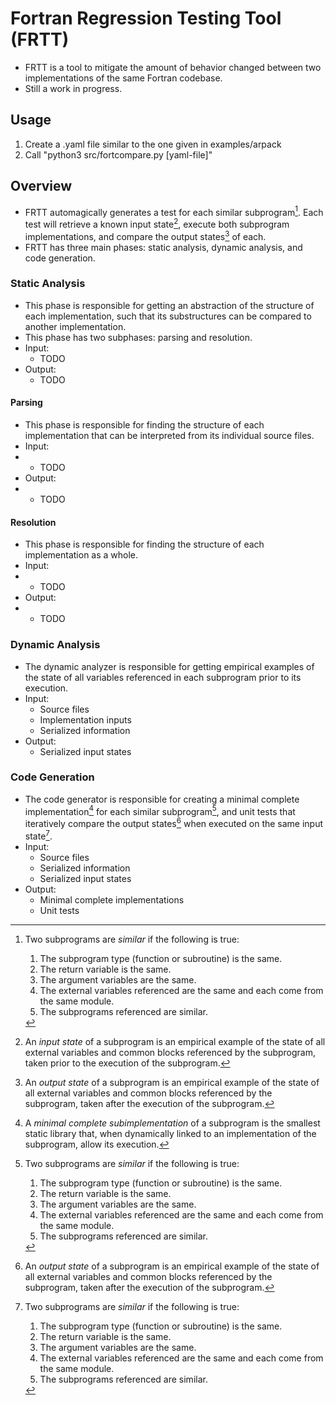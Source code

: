 # Fortran Regression Testing Tool (FRTT)
* FRTT is a tool to mitigate the amount of behavior changed between two implementations of the same Fortran codebase.
* Still a work in progress.

## Usage
1. Create a .yaml file similar to the one given in examples/arpack
2. Call "python3 src/fortcompare.py [yaml-file]"

## Overview
* FRTT automagically generates a test for each similar subprogram[^1]. Each test will retrieve a known input state[^2], execute both subprogram implementations, and compare the output states[^3] of each.
* FRTT has three main phases: static analysis, dynamic analysis, and code generation.

### Static Analysis
* This phase is responsible for getting an abstraction of the structure of each implementation, such that its substructures can be compared to another implementation.
* This phase has two subphases: parsing and resolution.
* Input: 
  - TODO
* Output: 
  - TODO

#### Parsing
* This phase is responsible for finding the structure of each implementation that can be interpreted from its individual source files.
* Input:
* - TODO
* Output:
* - TODO

#### Resolution
* This phase is responsible for finding the structure of each implementation as a whole.
* Input:
* - TODO
* Output:
* - TODO

### Dynamic Analysis
* The dynamic analyzer is responsible for getting empirical examples of the state of all variables referenced in each subprogram prior to its execution.
* Input:
  - Source files
  - Implementation inputs
  - Serialized information
* Output:
  - Serialized input states

### Code Generation
* The code generator is responsible for creating a minimal complete implementation[^4] for each similar subprogram[^1], and unit tests that iteratively compare the output states[^3] when executed on the same input state[^1].
* Input:
  - Source files
  - Serialized information
  - Serialized input states
* Output:
  - Minimal complete implementations
  - Unit tests

[^1]: Two subprograms are *similar* if the following is true:
    1. The subprogram type (function or subroutine) is the same.
    2. The return variable is the same.
    3. The argument variables are the same.
    4. The external variables referenced are the same and each come from the same module.
    5. The subprograms referenced are similar.

[^2]: An *input state* of a subprogram is an empirical example of the state of all external variables and common blocks referenced by the subprogram, taken prior to
    the execution of the subprogram.

[^3]: An *output state* of a subprogram is an empirical example of the state of all external variables and common blocks referenced by the subprogram, taken after
    the execution of the subprogram.

[^4]: A *minimal complete subimplementation* of a subprogram is the smallest static library that, when dynamically linked to an implementation of the subprogram, allow its execution.